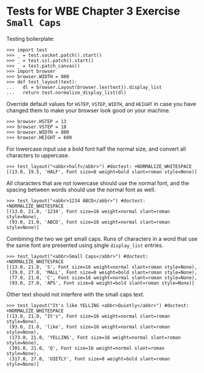 Tests for WBE Chapter 3 Exercise `Small Caps`
==============================================

Testing boilerplate:

    >>> import test
    >>> _ = test.socket.patch().start()
    >>> _ = test.ssl.patch().start()
    >>> _ = test.patch_canvas()
    >>> import browser
    >>> browser.WIDTH = 800
    >>> def test_layout(text):
    ...   dl = browser.Layout(browser.lex(text)).display_list
    ...   return test.normalize_display_list(dl)

Override default values for `HSTEP`, `VSTEP`, `WIDTH`, and `HEIGHT` in case
you have changed them to make your browser look good on your machine.

    >>> browser.HSTEP = 13
    >>> browser.VSTEP = 18
    >>> browser.WIDTH = 800
    >>> browser.HEIGHT = 600

For lowercase input use a bold font half the normal size, and convert all 
  characters to uppercase.

    >>> test_layout("<abbr>half</abbr>") #doctest: +NORMALIZE_WHITESPACE
    [(13.0, 19.5, 'HALF', Font size=8 weight=bold slant=roman style=None)]

All characters that are not lowercase should use the normal font, and the 
  spacing between words should use the normal font as well.

    >>> test_layout("<abbr>1234 ABCD</abbr>") #doctest: +NORMALIZE_WHITESPACE
    [(13.0, 21.0, '1234', Font size=16 weight=normal slant=roman style=None),
     (93.0, 21.0, 'ABCD', Font size=16 weight=normal slant=roman style=None)]

Combining the two we get small caps.
Runs of characters in a word that use the same font are presented using single 
  `display_list` entries.

    >>> test_layout("<abbr>Small Caps</abbr>") #doctest: +NORMALIZE_WHITESPACE
    [(13.0, 21.0, 'S', Font size=16 weight=normal slant=roman style=None), 
     (29.0, 27.0, 'MALL', Font size=8 weight=bold slant=roman style=None), 
     (77.0, 21.0, 'C', Font size=16 weight=normal slant=roman style=None), 
     (93.0, 27.0, 'APS', Font size=8 weight=bold slant=roman style=None)]

 Other text should not interfere with the small caps text.
 
    >>> test_layout("It's like YELLING <abbr>Quietly</abbr>") #doctest: +NORMALIZE_WHITESPACE
    [(13.0, 21.0, "It's", Font size=16 weight=normal slant=roman style=None), 
     (93.0, 21.0, 'like', Font size=16 weight=normal slant=roman style=None),
     (173.0, 21.0, 'YELLING', Font size=16 weight=normal slant=roman style=None),
     (301.0, 21.0, 'Q', Font size=16 weight=normal slant=roman style=None), 
     (317.0, 27.0, 'UIETLY', Font size=8 weight=bold slant=roman style=None)]
